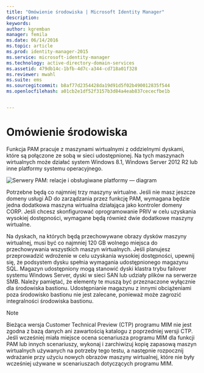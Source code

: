 ```yaml
---
title: "Omówienie środowiska | Microsoft Identity Manager"
description: 
keywords: 
author: kgremban
manager: femila
ms.date: 06/14/2016
ms.topic: article
ms.prod: identity-manager-2015
ms.service: microsoft-identity-manager
ms.technology: active-directory-domain-services
ms.assetid: 479db14c-1bfb-4d7c-a344-cd718a01f328
ms.reviewer: mwahl
ms.suite: ems
ms.sourcegitcommit: b8af77d2354428da19d91d5f02b490012835f544
ms.openlocfilehash: a01cb2e1df52f3157b3d84a4eab837cececfbe1b


---
```


# Omówienie środowiska

Funkcja PAM pracuje z maszynami wirtualnymi z oddzielnymi dyskami, które są połączone ze sobą w sieci udostępnionej. Na tych maszynach wirtualnych może działać system Windows 8.1, Windows Server 2012 R2 lub inne platformy systemu operacyjnego.

![Serwery PAM: relacje i obsługiwane platformy — diagram](media/pam-test-lab-architecture.png)

Potrzebne będą co najmniej trzy maszyny wirtualne.  Jeśli nie masz jeszcze domeny usługi AD do zarządzania przez funkcję PAM, wymagana będzie jedna dodatkowa maszyna wirtualna działająca jako kontroler domeny CORP.  Jeśli chcesz skonfigurować oprogramowanie PRIV w celu uzyskania wysokiej dostępności, wymagane będą również dwie dodatkowe maszyny wirtualne.

Na dyskach, na których będą przechowywane obrazy dysków maszyny wirtualnej, musi być co najmniej 120 GB wolnego miejsca do przechowywania wszystkich maszyn wirtualnych.  Jeśli planujesz przeprowadzić wdrożenie w celu uzyskania wysokiej dostępności, upewnij się, że podsystem dysku spełnia wymagania udostępnionego magazynu SQL.  Magazyn udostępniony mogą stanowić dyski klastra trybu failover systemu Windows Server, dyski w sieci SAN lub udziały plików na serwerze SMB. Należy pamiętać, że elementy te muszą być przeznaczone wyłącznie dla środowiska bastionu. Udostępnianie magazynu z innymi obciążeniami poza środowisko bastionu nie jest zalecane, ponieważ może zagrozić integralności środowiska bastionu.

> [!NOTE]
> Bieżąca wersja Customer Technical Preview (CTP) programu MIM nie jest zgodna z bazą danych ani zawartością katalogu z poprzedniej wersji CTP. Jeśli wcześniej miała miejsce ocena scenariusza programu MIM dla funkcji PAM lub innych scenariuszy, wykonaj i zarchiwizuj kopię zapasową maszyn wirtualnych używanych na potrzeby tego testu, a następnie rozpocznij wdrażanie przy użyciu nowych obrazów maszyny wirtualnej, które nie były wcześniej używane w scenariuszach dotyczących programu MIM.



<!--HONumber=Jun16_HO3-->


